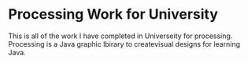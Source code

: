 # Processing Work for University

This is all of the work I have completed in Universeity for processing. Processing is a Java graphic lbirary to createvisual designs for learning Java.
